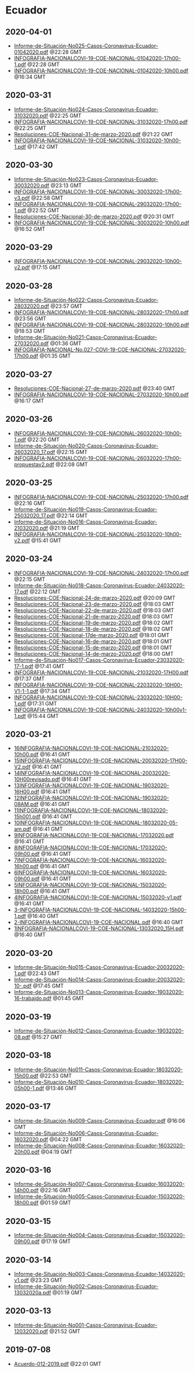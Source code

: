 # Ecuador


## 2020-04-01

* [Informe-de-Situación-No025-Casos-Coronavirus-Ecuador-01042020.pdf](ef958d2cec8dc9e622467f92cd3b7a1faf6970c0/file.pdf) @22:28 GMT
* [INFOGRAFIA-NACIONALCOVI-19-COE-NACIONAL-01042020-17h00-1.pdf](6e92de171f3a3795bfd34f1acc26b30065f96ba0/file.pdf) @22:28 GMT
* [INFOGRAFIA-NACIONALCOVI-19-COE-NACIONAL-01042020-10h00.pdf](8232a6616d70b46007a8d2e0b92b4182bca9cab6/file.pdf) @16:34 GMT

## 2020-03-31

* [Informe-de-Situación-No024-Casos-Coronavirus-Ecuador-31032020.pdf](a80d32ac52b3c99c5b13923480616687f4764014/file.pdf) @22:25 GMT
* [INFOGRAFIA-NACIONALCOVI-19-COE-NACIONAL-31032020-17h00.pdf](063dd02f8f05f23743347a79322a35bbdbb5fa62/file.pdf) @22:25 GMT
* [Resoluciones-COE-Nacional-31-de-marzo-2020.pdf](11f5f89f57f6c5d3ceed869095c4550b8610390b/file.pdf) @21:22 GMT
* [INFOGRAFIA-NACIONALCOVI-19-COE-NACIONAL-31032020-10h00-1.pdf](8f3951d43d4d2235994f4195ed78693dd6ebc0da/file.pdf) @17:42 GMT

## 2020-03-30

* [Informe-de-Situación-No023-Casos-Coronavirus-Ecuador-30032020.pdf](88c994d19a699218a314a1a97156dfd00c9f4d16/file.pdf) @23:13 GMT
* [INFOGRAFIA-NACIONALCOVI-19-COE-NACIONAL-30032020-17h00-v3.pdf](2abe2cd25f7c7617a41b25d6baa115805006cef6/file.pdf) @22:58 GMT
* [INFOGRAFIA-NACIONALCOVI-19-COE-NACIONAL-29032020-17h00-1.pdf](6f821284c8a02e674fb9731e2cc96c23681ada2e/file.pdf) @22:52 GMT
* [Resoluciones-COE-Nacional-30-de-marzo-2020.pdf](8b5e64615866d7331e167922a001377540698062/file.pdf) @20:31 GMT
* [INFOGRAFIA-NACIONALCOVI-19-COE-NACIONAL-30032020-10h00.pdf](86434ee05d5a04a60c5bdd17756f59b7b4fc2ae8/file.pdf) @16:52 GMT

## 2020-03-29

* [INFOGRAFIA-NACIONALCOVI-19-COE-NACIONAL-29032020-10h00-v2.pdf](b2f25a701e2f48c8af3a98b6635b2b63307c81bd/file.pdf) @17:15 GMT

## 2020-03-28

* [Informe-de-Situación-No022-Casos-Coronavirus-Ecuador-28032020.pdf](dc112898e31397692da2de09355f56c362b4f4f7/file.pdf) @23:57 GMT
* [INFOGRAFIA-NACIONALCOVI-19-COE-NACIONAL-28032020-17h00.pdf](a97f72f9dc95897ec80cff5987b5d4c2f128b49e/file.pdf) @23:56 GMT
* [INFOGRAFIA-NACIONALCOVI-19-COE-NACIONAL-28032020-10h00.pdf](6367dda0a6ee57ca5a72f45d65640415701965c5/file.pdf) @18:53 GMT
* [Informe-de-Situación-No021-Casos-Coronavirus-Ecuador-27032020.pdf](96e1f2933a6deb57556f4c241014fba9602c6c1f/file.pdf) @01:36 GMT
* [INFOGRAFIA-NACIONAL-No.027-COVI-19-COE-NACIONAL-27032020-17h00.pdf](58ef97bf7f31fbb998597f429cacc8e4286d8616/file.pdf) @01:35 GMT

## 2020-03-27

* [Resoluciones-COE-Nacional-27-de-marzo-2020.pdf](d49787cd6cf1092fb3c01a65822fdefcb913719d/file.pdf) @23:40 GMT
* [INFOGRAFIA-NACIONALCOVI-19-COE-NACIONAL-27032020-10h00.pdf](6fdbd5040416ff8fba7ef8404bb89f660375c3ef/file.pdf) @16:17 GMT

## 2020-03-26

* [INFOGRAFIA-NACIONALCOVI-19-COE-NACIONAL-26032020-10h00-1.pdf](6f3f99f8602cc13a0cfa36111d50d496d50ba793/file.pdf) @22:20 GMT
* [Informe-de-Situación-No020-Casos-Coronavirus-Ecuador-26032020\_17.pdf](b7ceff74a7d6dd6b64b684ede298838d4b24331d/file.pdf) @22:15 GMT
* [INFOGRAFIA-NACIONALCOVI-19-COE-NACIONAL-26032020-17h00-propuestav2.pdf](efbf26b4c2c2e599348da1856081bc15f3f56cda/file.pdf) @22:08 GMT

## 2020-03-25

* [INFOGRAFIA-NACIONALCOVI-19-COE-NACIONAL-25032020-17h00.pdf](25db08b9d43cc47047aa4b565bae59f687329896/file.pdf) @22:16 GMT
* [Informe-de-Situación-No019-Casos-Coronavirus-Ecuador-25032020\_17.pdf](ac29acff470cf6595b8366fc29f888114c579706/file.pdf) @22:14 GMT
* [Informe-de-Situación-No016-Casos-Coronavirus-Ecuador-21032020.pdf](f04dc797d93c6f77620dda04984e1d6d287f1995/file.pdf) @21:19 GMT
* [INFOGRAFIA-NACIONALCOVI-19-COE-NACIONAL-25032020-10h00-v2.pdf](49ccba2a7b2adfc30e342b9a60b95da1bd514c43/file.pdf) @15:41 GMT

## 2020-03-24

* [INFOGRAFIA-NACIONALCOVI-19-COE-NACIONAL-24032020-17h00.pdf](f77fc7b2c4f330206a35cd010cf38f324c2632a8/file.pdf) @22:15 GMT
* [Informe-de-Situación-No018-Casos-Coronavirus-Ecuador-24032020-17.pdf](622e6ba83bb73511773f631c7168af2ee19d0e96/file.pdf) @22:12 GMT
* [Resoluciones-COE-Nacional-24-de-marzo-2020.pdf](651eda7aad8682a7b0eda1223db3b4167af4801c/file.pdf) @20:09 GMT
* [Resoluciones-COE-Nacional-23-de-marzo-2020.pdf](abb11869777234a2072a7f4172a1db65c63b41ae/file.pdf) @18:03 GMT
* [Resoluciones-COE-Nacional-22-de-marzo-2020.pdf](62bc399e82f4f7512b4b89acb313b5cbb44720a1/file.pdf) @18:03 GMT
* [Resoluciones-COE-Nacional-21-de-marzo-2020.pdf](ef2e8de0795b8b263169b3c012a4cae630eb371e/file.pdf) @18:03 GMT
* [Resoluciones-COE-Nacional-19-de-marzo-2020.pdf](d42c220d1681e7e419f28d7a2203930675be7206/file.pdf) @18:02 GMT
* [Resoluciones-COE-Nacional-18-de-marzo-2020.pdf](0e7a31e429bbca5270c7b22f7e0b32134d6978e6/file.pdf) @18:02 GMT
* [Resoluciones-COE-Nacional-17de-marzo-2020.pdf](1c7cc59d99e6373c3f25689935831dc6e156ea3a/file.pdf) @18:01 GMT
* [Resoluciones-COE-Nacional-16-de-marzo-2020.pdf](cd0104f1e31dd90881dd60581f6f0bf6b017913f/file.pdf) @18:01 GMT
* [Resoluciones-COE-Nacional-15-de-marzo-2020.pdf](9e84b9061c4ff0cbaf91aef7a4ea9497fe45d766/file.pdf) @18:01 GMT
* [Resoluciones-COE-Nacional-14-de-marzo-2020.pdf](9797603ebed8ccc8e0b07d9431f9d48cdfb5f751/file.pdf) @18:00 GMT
* [Informe-de-Situación-No017-Casos-Coronavirus-Ecuador-23032020-17-1.pdf](7c5fd6c3076c677abf6e04a7f74809bd417ff671/file.pdf) @17:41 GMT
* [INFOGRAFIA-NACIONALCOVI-19-COE-NACIONAL-21032020-17H00.pdf](3035a32ab86d2221d9a396abe3ee5e32e21d4a41/file.pdf) @17:37 GMT
* [INFOGRAFIA-NACIONALCOVI-19-COE-NACIONAL-22032020-10H00-V1-1-1.pdf](641c701d00761f723937eec8404f88f316c2bb13/file.pdf) @17:34 GMT
* [INFOGRAFIA-NACIONALCOVI-19-COE-NACIONAL-23032020-10H00-1.pdf](db4275b98c9a34b3d465de329645612878dad948/file.pdf) @17:31 GMT
* [INFOGRAFIA-NACIONALCOVI-19-COE-NACIONAL-24032020-10h00v1-1.pdf](32aa9e4914fc1414143bed536fe3d996b0341b89/file.pdf) @15:44 GMT

## 2020-03-21

* [16INFOGRAFIA-NACIONALCOVI-19-COE-NACIONAL-21032020-10h00.pdf](44a56ce7d59bb335d89098d339a6d15f3d8c17ef/file.pdf) @16:41 GMT
* [15INFOGRAFIA-NACIONALCOVI-19-COE-NACIONAL-20032020-17H00-V2.pdf](0c826b5f86aff71946e94884056670d4f77b0e1a/file.pdf) @16:41 GMT
* [14INFOGRAFIA-NACIONALCOVI-19-COE-NACIONAL-20032020-10H00revisado.pdf](2d438331726a755fcb1ab2523a5bd7c7fc245af3/file.pdf) @16:41 GMT
* [13INFOGRAFIA-NACIONALCOVI-19-COE-NACIONAL-19032020-16H00.pdf](0a7061672cafd23dc4bfcb0a7b2e6c0003e6ccaf/file.pdf) @16:41 GMT
* [12INFOGRAFIA-NACIONALCOVI-19-COE-NACIONAL-19032020-08AM.pdf](20505831171977c2e7d90ea186e03d0c96c2bd94/file.pdf) @16:41 GMT
* [11INFOGRAFIA-NACIONALCOVI-19-COE-NACIONAL-18032020-15h001.pdf](d1073ea0aa8e49efc6f7d057d387f122f1d6994f/file.pdf) @16:41 GMT
* [10INFOGRAFIA-NACIONALCOVI-19-COE-NACIONAL-18032020-05-am.pdf](262d6db2d0bcee38de613310221b7068414df166/file.pdf) @16:41 GMT
* [9INFOGRAFIA-NACIONALCOVI-19-COE-NACIONAL-17032020.pdf](e6f56e15b2958dcbc9356ac9241c7181e00e32cc/file.pdf) @16:41 GMT
* [8INFOGRAFIA-NACIONALCOVI-19-COE-NACIONAL-1703202O-09h00.pdf](c0483afc3e25c6de7af2f20dac79e878e7d907c9/file.pdf) @16:41 GMT
* [7INFOGRAFIA-NACIONALCOVI-19-COE-NACIONAL-16032020-16h00.pdf](0521bbca3eef874796e3ff08eb7ee846b2edb76a/file.pdf) @16:41 GMT
* [6INFOGRAFIA-NACIONALCOVI-19-COE-NACIONAL-16032020-09h00.pdf](8af4153998dc366cef8962f3e13986ecc6d5ba94/file.pdf) @16:41 GMT
* [5INFOGRAFIA-NACIONALCOVI-19-COE-NACIONAL-15032020-18h00.pdf](e4e0985620b74712f8d7f37ac07e3c7257bf7ac5/file.pdf) @16:41 GMT
* [4INFOGRAFIA-NACIONALCOVI-19-COE-NACIONAL-15032020-v1.pdf](0102147053b9302c6c7b6c26b99d45423756033c/file.pdf) @16:41 GMT
* [3-INFOGRAFIA-NACIONALCOVI-19-COE-NACIONAL-14032020-15h00-1.pdf](7b889fd6b554eceef54162d592bb7a6548615029/file.pdf) @16:40 GMT
* [2-INFOGRAFIA-NACIONALCOVI-19-COE-NACIONAL.pdf](ef7225b6cf7bd9aa28ab70e5217a39c8b90d7ffd/file.pdf) @16:40 GMT
* [1INFOGRAFIA-NACIONALCOVI-19-COE-NACIONAL-13032020\_15H.pdf](6ea49de2be30e0a68144b22aee59f4c76122904e/file.pdf) @16:40 GMT

## 2020-03-20

* [Informe-de-Situación-No015-Casos-Coronavirus-Ecuador-20032020-1.pdf](3df1dd15f164879a92c5105daaf63bab2caab6a1/file.pdf) @22:43 GMT
* [Informe-de-Situación-No014-Casos-Coronavirus-Ecuador-20032020-10-.pdf](163d8837761760d54c46e7c2cefb670e299ae127/file.pdf) @17:45 GMT
* [Informe-de-Situación-No013-Casos-Coronavirus-Ecuador-19032020-16-trabajdo.pdf](f955b9c13c200724f3103f555886811983b62c59/file.pdf) @01:45 GMT

## 2020-03-19

* [Informe-de-Situación-No012-Casos-Coronavirus-Ecuador-19032020-08.pdf](788d6fc6a5fa7bf7b894fe6da89fa8b47520993d/file.pdf) @15:27 GMT

## 2020-03-18

* [Informe-de-Situación-No011-Casos-Coronavirus-Ecuador-18032020-15h00.pdf](0039876f325c2b042053c01d17607b740a464abf/file.pdf) @22:53 GMT
* [Informe-de-Situación-No010-Casos-Coronavirus-Ecuador-18032020-05h00-1.pdf](88cb63bcb3a21e0ce97fca08155fa3febd864a36/file.pdf) @13:46 GMT

## 2020-03-17

* [Informe-de-Situación-No009-Casos-Coronavirus-Ecuador.pdf](26ed7a92577ed3e4c9398ce36139c437e612ce1d/file.pdf) @16:06 GMT
* [Informe-de-Situación-No006-Casos-Coronavirus-Ecuador-16032020.pdf](426a615ccb06d809d30ef4f09aa5bb65740529eb/file.pdf) @04:22 GMT
* [Informe-de-Situación-No008-Casos-Coronavirus-Ecuador-16032020-20h00.pdf](f9d96b5530fcd1ed7f8a5f5e3eb47108c069c4ff/file.pdf) @04:19 GMT

## 2020-03-16

* [Informe-de-Situación-No007-Casos-Coronavirus-Ecuador-16032020-14h00.pdf](cef199b4fd94d653421350fd117796aac2e9aa1f/file.pdf) @22:16 GMT
* [Informe-de-Situación-No005-Casos-Coronavirus-Ecuador-15032020-18h00.pdf](de482c99ccaac825cc7f02d2da18cb13ea94effd/file.pdf) @01:59 GMT

## 2020-03-15

* [Informe-de-Situación-No004-Casos-Coronavirus-Ecuador-15032020-09h00.pdf](2facceaac626132e9940ec2a8e828359b0a805f9/file.pdf) @17:19 GMT

## 2020-03-14

* [Informe-de-Situación-No003-Casos-Coronavirus-Ecuador-14032020-v1.pdf](d5bfb567b871de9217e39f075eef42ae938a4ab7/file.pdf) @23:23 GMT
* [Informe-de-Situación-No002-Casos-Coronavirus-Ecuador-13032020a.pdf](adbf82319c15126728f02c16935aeecb7c1a54b7/file.pdf) @01:19 GMT

## 2020-03-13

* [Informe-de-Situación-No001-Casos-Coronavirus-Ecuador-12032020.pdf](1750eb499835395db2f4348c499c8c6f5757660f/file.pdf) @21:52 GMT

## 2019-07-08

* [Acuerdo-012-2019.pdf](1f8790768d885b4233b65a94b5834b276f6f125a/file.pdf) @22:01 GMT
